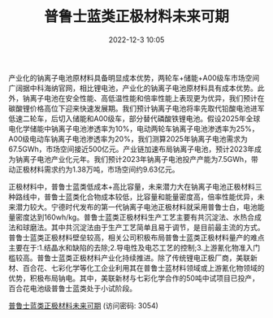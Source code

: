 ﻿---
title: 普鲁士蓝类正极材料未来可期
date: 2022-12-3 10:05
tags:
- 钠离子电池材料
updated: 
---

产业化的钠离子电池原材料具备明显成本优势，两轮车+储能+A00级车市场空间广阔据中科海纳官网，相比锂电池，产业化的钠离子电池原材料具有成本优势。此外，钠离子电池在安全性能、高低温性能和倍率性能上表现更为优异，我们预计在碳酸锂价格高位下迎来快速发展期。我们预计钠离子电池将率先取代铅酸电池进军低速二轮车，后切入储能和A00级车，部分替代磷酸铁锂电池。假设2025年全球电化学储能中钠离子电池渗透率为10%，电动两轮车钠离子电池渗透率为25%，A00级电动车钠离子电池渗透率为20%，我们测算2025年钠离子电池需求为67.5GWh，市场空间接近500亿元。产业链加速布局钠离子电池，预计2023年成为钠离子电池产业化元年。我们预计2023年钠离子电池投产产能为7.5GWh，带动正极材料需求约为1.38万吨，市场空间约9.63亿元。
<!-- more -->
正极材料中，普鲁士蓝类低成本+高比容量，未来潜力大在钠离子电池正极材料三种路线中，普鲁士蓝类化合物成本较低，比容量和能量密度高，倍率性能优异，未来潜力较大。宁德时代发布的第一代钠离子电池正极材料就采用普鲁士白，电池能量密度达到160wh/kg。普鲁士蓝类正极材料生产工艺主要有共沉淀法、水热合成法和球磨法。其中共沉淀法由于生产工艺简单且易于调节，是目前最主流的方式。
普鲁士蓝类正极材料壁垒较高，相关公司积极布局普鲁士蓝类正极材料量产的难点主要在于:1.结晶水和缺陷的去除;2.导电性及电芯工艺的控制;3.上游氰化物准入门槛较高。普鲁士蓝类正极材料产业化持续推进。除了传统锂电正极厂商，美联新材、百合花、七彩化学等化工企业利用其在普鲁士蓝材料领域或上游氰化物领域的优势，积极布局钠电。其中，美联新材与七彩化学合作的50吨中试项目已投产，百合花电池级普鲁士蓝类处于小试阶段。

[普鲁士蓝类正极材料未来可期](https://url12.ctfile.com/f/3948612-739597547-05ccc7?p=3054)
(访问密码: 3054)

